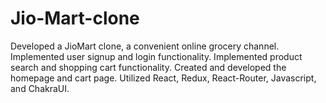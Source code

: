 # Jio-Mart-clone
Developed a JioMart clone, a convenient online
grocery channel.
Implemented user signup and login functionality.
Implemented product search and shopping cart
functionality.
Created and developed the homepage and cart page.
Utilized React, Redux, React-Router, Javascript, and
ChakraUI.
